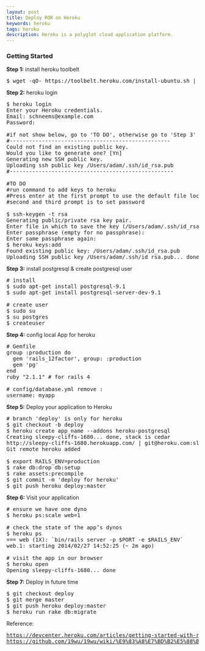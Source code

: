 ```yaml
---
layout: post 
title: Deploy ROR on Heroku 
keywords: heroku 
tags: heroku 
description: Heroku is a polyglot cloud application platform.
---
```

<h3>Getting Started</h3>
<p><b>Step 1:</b> install heroku toolbelt</p>

<pre>
$ wget -qO- https://toolbelt.heroku.com/install-ubuntu.sh | sh
</pre>

<p><b>Step 2:</b> heroku login</p>

<pre>
$ heroku login
Enter your Heroku credentials.
Email: schneems@example.com
Password:

#if not show below, go to 'TO DO', otherwise go to 'Step 3' 
#--------------------------------------------------
Could not find an existing public key.
Would you like to generate one? [Yn]
Generating new SSH public key.
Uploading ssh public key /Users/adam/.ssh/id_rsa.pub
#---------------------------------------------------

#TO DO
#run command to add keys to heroku 
#Press enter at the first prompt to use the default file location
#second and third prompt is to set password

$ ssh-keygen -t rsa
Generating public/private rsa key pair.
Enter file in which to save the key (/Users/adam/.ssh/id_rsa):
Enter passphrase (empty for no passphrase):
Enter same passphrase again:
$ heroku keys:add
Found existing public key: /Users/adam/.ssh/id_rsa.pub
Uploading SSH public key /Users/adam/.ssh/id_rsa.pub... done
</pre>

<p><b>Step 3:</b> install postgresql & create postgresql user</p>

<pre>
# install
$ sudo apt-get install postgresql-9.1  
$ sudo apt-get install postgresql-server-dev-9.1

# create user
$ sudo su
$ su postgres
$ createuser
</pre>

<p><b>Step 4:</b> config local App for heroku</p>

<pre>
# Gemfile
group :production do
  gem 'rails_12factor', group: :production
  gem 'pg'
end
ruby "2.1.1" # for rails 4

# config/database.yml remove :
username: myapp
</pre>

<p><b>Step 5:</b> Deploy your application to Heroku</p>

<pre>
# branch 'deploy' is only for heroku
$ git checkout -b deploy
$ heroku create app_name --addons heroku-postgresql
Creating sleepy-cliffs-1680... done, stack is cedar
http://sleepy-cliffs-1680.herokuapp.com/ | git@heroku.com:sleepy-cliffs-1680.git
Git remote heroku added

$ export RAILS_ENV=production
$ rake db:drop db:setup
$ rake assets:precompile
$ git commit -m 'deploy for heroku'
$ git push heroku deploy:master
</pre>

<p><b>Step 6:</b> Visit your application</p>

<pre>
# ensure we have one dyno
$ heroku ps:scale web=1

# check the state of the app’s dynos
$ heroku ps
=== web (1X): `bin/rails server -p $PORT -e $RAILS_ENV`
web.1: starting 2014/02/27 14:52:25 (~ 2m ago)

# visit the app in our browser 
$ heroku open
Opening sleepy-cliffs-1680... done
</pre>

<p><b>Step 7:</b> Deploy in future time</p>

<pre>
$ git checkout deploy
$ git merge master
$ git push heroku deploy:master
$ heroku run rake db:migrate
</pre>

<p>Reference:</p> 

<pre>
<a href="https://devcenter.heroku.com/articles/getting-started-with-rails4#local-workstation-setup">https://devcenter.heroku.com/articles/getting-started-with-rails4#local-workstation-setup</a>
<a href="https://github.com/19wu/19wu/wiki/%E9%83%A8%E7%BD%B2%E5%88%B0-heroku#toc-rails4">https://github.com/19wu/19wu/wiki/%E9%83%A8%E7%BD%B2%E5%88%B0-heroku#toc-rails4</a>
</pre>
